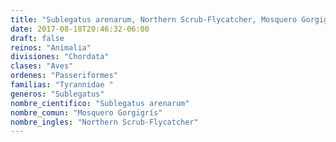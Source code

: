 ```yaml
---
title: "Sublegatus arenarum, Northern Scrub-Flycatcher, Mosquero Gorgigrís"
date: 2017-08-18T20:46:32-06:00
draft: false
reinos: "Animalia"
divisiones: "Chordata"
clases: "Aves"
ordenes: "Passeriformes"
familias: "Tyrannidae "
generos: "Sublegatus"
nombre_cientifico: "Sublegatus arenarum"
nombre_comun: "Mosquero Gorgigrís"
nombre_ingles: "Northern Scrub-Flycatcher"
---
```

